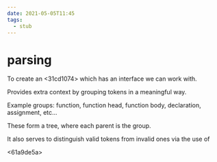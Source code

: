 ```yaml
---
date: 2021-05-05T11:45
tags: 
  - stub
---
```


# parsing

To create an <31cd1074> which has an interface we can work with.

Provides extra context by grouping tokens in a meaningful way.

Example groups: function, function head, function body, declaration, assignment, etc...

These form a tree, where each parent is the group.

It also serves to distinguish valid tokens from invalid ones via the use of <f69418f8> 

<ea89d86b>

<a87e70d9>

<61a9de5a>

